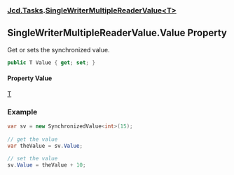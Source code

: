 ### [Jcd.Tasks](Jcd.Tasks.md 'Jcd.Tasks').[SingleWriterMultipleReaderValue&lt;T&gt;](Jcd.Tasks.SingleWriterMultipleReaderValue_T_.md 'Jcd.Tasks.SingleWriterMultipleReaderValue<T>')

## SingleWriterMultipleReaderValue<T>.Value Property

Get or sets the synchronized value.

```csharp
public T Value { get; set; }
```

#### Property Value
[T](Jcd.Tasks.SingleWriterMultipleReaderValue_T_.md#Jcd.Tasks.SingleWriterMultipleReaderValue_T_.T 'Jcd.Tasks.SingleWriterMultipleReaderValue<T>.T')

### Example
  
```csharp  
var sv = new SynchronizedValue<int>(15);  
  
// get the value  
var theValue = sv.Value;  
  
// set the value  
sv.Value = theValue + 10;  
```